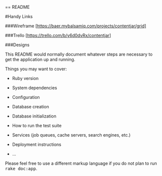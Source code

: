 == README

#Handy Links

###Wireframe
[https://baer.mybalsamiq.com/projects/contentjar/grid]

###Trello
[https://trello.com/b/y6d0dvRx/contentjar]

###Designs



This README would normally document whatever steps are necessary to get the
application up and running.

Things you may want to cover:

* Ruby version

* System dependencies

* Configuration

* Database creation

* Database initialization

* How to run the test suite

* Services (job queues, cache servers, search engines, etc.)

* Deployment instructions

* ...


Please feel free to use a different markup language if you do not plan to run
<tt>rake doc:app</tt>.
